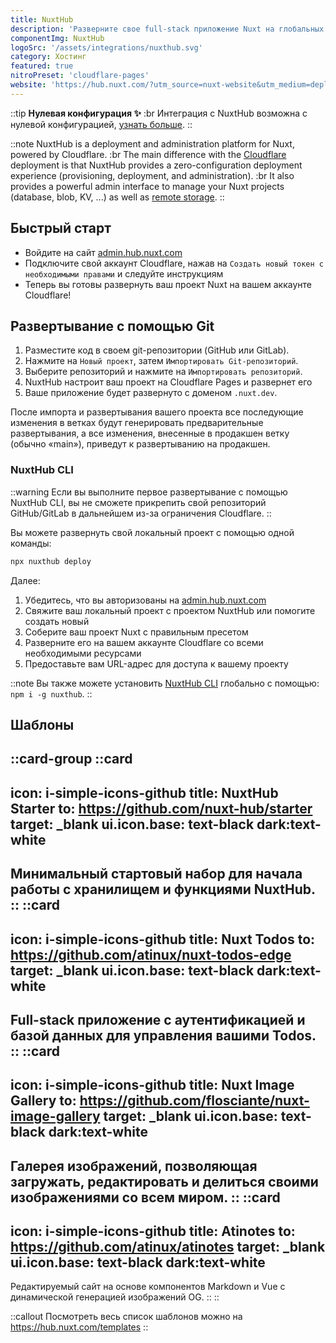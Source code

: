 ```yaml
---
title: NuxtHub
description: 'Разверните свое full-stack приложение Nuxt на глобальных серверах вашего аккаунта Cloudflare.'
componentImg: NuxtHub
logoSrc: '/assets/integrations/nuxthub.svg'
category: Хостинг
featured: true
nitroPreset: 'cloudflare-pages'
website: 'https://hub.nuxt.com/?utm_source=nuxt-website&utm_medium=deploy-page'
---
```


::tip
**Нулевая конфигурация ✨**
:br
Интеграция с NuxtHub возможна с нулевой конфигурацией, [узнать больше](https://nitro.unjs.io/deploy#zero-config-providers).
::

::note
NuxtHub is a deployment and administration platform for Nuxt, powered by Cloudflare. :br The main difference with the [Cloudflare](/deploy/cloudflare) deployment is that NuxtHub provides a zero-configuration deployment experience (provisioning, deployment, and administration). :br It also provides a powerful admin interface to manage your Nuxt projects (database, blob, KV, ...) as well as [remote storage](https://hub.nuxt.com/docs/getting-started/remote-storage?utm_source=nuxt-website&utm_medium=deploy-page).
::

## Быстрый старт

- Войдите на сайт [admin.hub.nuxt.com](https://admin.hub.nuxt.com/?utm_source=nuxt-website&utm_medium=deploy-page)
- Подключите свой аккаунт Cloudflare, нажав на `Создать новый токен с необходимыми правами` и следуйте инструкциям
- Теперь вы готовы развернуть ваш проект Nuxt на вашем аккаунте Cloudflare!

## Развертывание с помощью Git

1. Разместите код в своем git-репозитории (GitHub или GitLab).
2. Нажмите на `Новый проект`, затем `Импортировать Git-репозиторий`.
3. Выберите репозиторий и нажмите на `Импортировать репозиторий`.
4. NuxtHub настроит ваш проект на Cloudflare Pages и развернет его
5. Ваше приложение будет развернуто с доменом `.nuxt.dev`.

После импорта и развертывания вашего проекта все последующие изменения в ветках будут генерировать предварительные развертывания, а все изменения, внесенные в продакшен ветку (обычно «main»), приведут к развертыванию на продакшен.

### NuxtHub CLI

::warning
Если вы выполните первое развертывание с помощью NuxtHub CLI, вы не сможете прикрепить свой репозиторий GitHub/GitLab в дальнейшем из-за ограничения Cloudflare.
::

Вы можете развернуть свой локальный проект с помощью одной команды:

```bash [Terminal]
npx nuxthub deploy
```

Далее:

1. Убедитесь, что вы авторизованы на [admin.hub.nuxt.com](https://admin.hub.nuxt.com/?utm_source=nuxt-website&utm_medium=deploy-page)
2. Свяжите ваш локальный проект с проектом NuxtHub или помогите создать новый
3. Соберите ваш проект Nuxt с правильным пресетом
4. Разверните его на вашем аккаунте Cloudflare со всеми необходимыми ресурсами
5. Предоставьте вам URL-адрес для доступа к вашему проекту

::note
Вы также можете установить [NuxtHub CLI](https://github.com/nuxt-hub/cli) глобально с помощью: `npm i -g nuxthub`.
::

## Шаблоны

::card-group
  ::card
  ---

  icon: i-simple-icons-github
  title: NuxtHub Starter
  to: https://github.com/nuxt-hub/starter
  target: _blank
  ui.icon.base: text-black dark:text-white
  ---

  Минимальный стартовый набор для начала работы с хранилищем и функциями NuxtHub.
  ::
  ::card
  ---

  icon: i-simple-icons-github
  title: Nuxt Todos
  to: https://github.com/atinux/nuxt-todos-edge
  target: _blank
  ui.icon.base: text-black dark:text-white
  ---

  Full-stack приложение с аутентификацией и базой данных для управления вашими Todos.
  ::
  ::card
  ---

  icon: i-simple-icons-github
  title: Nuxt Image Gallery
  to: https://github.com/flosciante/nuxt-image-gallery
  target: _blank
  ui.icon.base: text-black dark:text-white
  ---

  Галерея изображений, позволяющая загружать, редактировать и делиться своими изображениями со всем миром.
  ::
  ::card
  ---

  icon: i-simple-icons-github
  title: Atinotes
  to: https://github.com/atinux/atinotes
  target: _blank
  ui.icon.base: text-black dark:text-white
  ---

  Редактируемый сайт на основе компонентов Markdown и Vue с динамической генерацией изображений OG.
  ::
::

::callout
Посмотреть весь список шаблонов можно на <https://hub.nuxt.com/templates>
::
